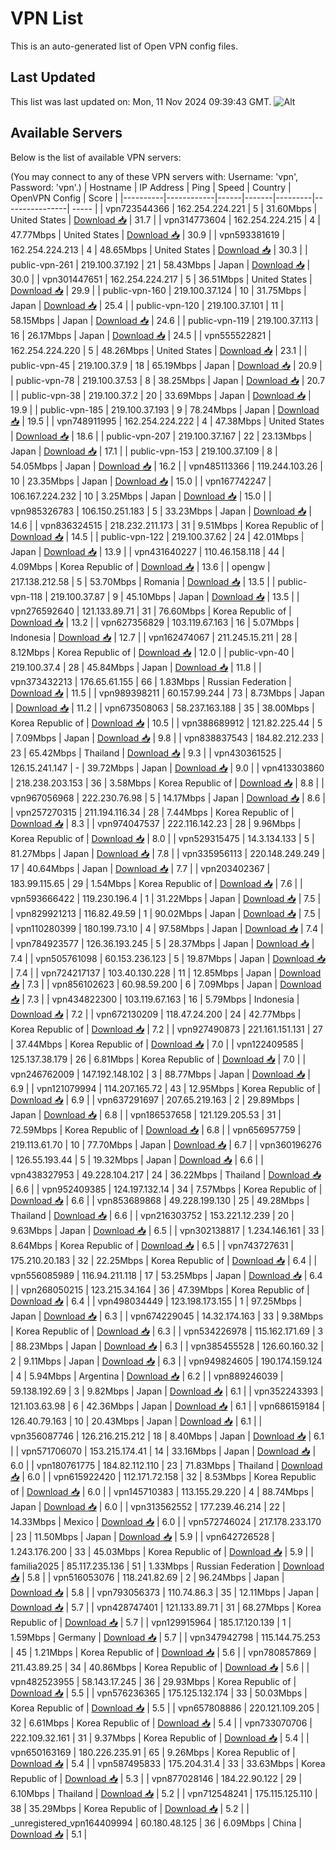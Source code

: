 # VPN List

This is an auto-generated list of Open VPN config files.

## Last Updated

This list was last updated on: Mon, 11 Nov 2024 09:39:43 GMT.
![Alt](https://repobeats.axiom.co/api/embed/186b98318ef1479477931607c1ad7d823f12451f.svg "Repobeats analytics image")

## Available Servers

Below is the list of available VPN servers:

(You may connect to any of these VPN servers with: Username: 'vpn', Password: 'vpn'.)
| Hostname | IP Address | Ping | Speed | Country | OpenVPN Config | Score |
|----------|------------|------|-------|---------|----------------| ----- |
| vpn723544366 | 162.254.224.221 | 5 | 31.60Mbps | United States | [Download 📥](./configs/server_0_US.ovpn) | 31.7 |
| vpn314773604 | 162.254.224.215 | 4 | 47.77Mbps | United States | [Download 📥](./configs/server_1_US.ovpn) | 30.9 |
| vpn593381619 | 162.254.224.213 | 4 | 48.65Mbps | United States | [Download 📥](./configs/server_2_US.ovpn) | 30.3 |
| public-vpn-261 | 219.100.37.192 | 21 | 58.43Mbps | Japan | [Download 📥](./configs/server_3_JP.ovpn) | 30.0 |
| vpn301447651 | 162.254.224.217 | 5 | 36.51Mbps | United States | [Download 📥](./configs/server_4_US.ovpn) | 29.9 |
| public-vpn-160 | 219.100.37.124 | 10 | 31.75Mbps | Japan | [Download 📥](./configs/server_5_JP.ovpn) | 25.4 |
| public-vpn-120 | 219.100.37.101 | 11 | 58.15Mbps | Japan | [Download 📥](./configs/server_6_JP.ovpn) | 24.6 |
| public-vpn-119 | 219.100.37.113 | 16 | 26.17Mbps | Japan | [Download 📥](./configs/server_7_JP.ovpn) | 24.5 |
| vpn555522821 | 162.254.224.220 | 5 | 48.26Mbps | United States | [Download 📥](./configs/server_8_US.ovpn) | 23.1 |
| public-vpn-45 | 219.100.37.9 | 18 | 65.19Mbps | Japan | [Download 📥](./configs/server_9_JP.ovpn) | 20.9 |
| public-vpn-78 | 219.100.37.53 | 8 | 38.25Mbps | Japan | [Download 📥](./configs/server_10_JP.ovpn) | 20.7 |
| public-vpn-38 | 219.100.37.2 | 20 | 33.69Mbps | Japan | [Download 📥](./configs/server_11_JP.ovpn) | 19.9 |
| public-vpn-185 | 219.100.37.193 | 9 | 78.24Mbps | Japan | [Download 📥](./configs/server_12_JP.ovpn) | 19.5 |
| vpn748911995 | 162.254.224.222 | 4 | 47.38Mbps | United States | [Download 📥](./configs/server_13_US.ovpn) | 18.6 |
| public-vpn-207 | 219.100.37.167 | 22 | 23.13Mbps | Japan | [Download 📥](./configs/server_14_JP.ovpn) | 17.1 |
| public-vpn-153 | 219.100.37.109 | 8 | 54.05Mbps | Japan | [Download 📥](./configs/server_15_JP.ovpn) | 16.2 |
| vpn485113366 | 119.244.103.26 | 10 | 23.35Mbps | Japan | [Download 📥](./configs/server_16_JP.ovpn) | 15.0 |
| vpn167742247 | 106.167.224.232 | 10 | 3.25Mbps | Japan | [Download 📥](./configs/server_17_JP.ovpn) | 15.0 |
| vpn985326783 | 106.150.251.183 | 5 | 33.23Mbps | Japan | [Download 📥](./configs/server_18_JP.ovpn) | 14.6 |
| vpn836324515 | 218.232.211.173 | 31 | 9.51Mbps | Korea Republic of | [Download 📥](./configs/server_19_KR.ovpn) | 14.5 |
| public-vpn-122 | 219.100.37.62 | 24 | 42.01Mbps | Japan | [Download 📥](./configs/server_20_JP.ovpn) | 13.9 |
| vpn431640227 | 110.46.158.118 | 44 | 4.09Mbps | Korea Republic of | [Download 📥](./configs/server_21_KR.ovpn) | 13.6 |
| opengw | 217.138.212.58 | 5 | 53.70Mbps | Romania | [Download 📥](./configs/server_22_RO.ovpn) | 13.5 |
| public-vpn-118 | 219.100.37.87 | 9 | 45.10Mbps | Japan | [Download 📥](./configs/server_23_JP.ovpn) | 13.5 |
| vpn276592640 | 121.133.89.71 | 31 | 76.60Mbps | Korea Republic of | [Download 📥](./configs/server_24_KR.ovpn) | 13.2 |
| vpn627356829 | 103.119.67.163 | 16 | 5.07Mbps | Indonesia | [Download 📥](./configs/server_25_ID.ovpn) | 12.7 |
| vpn162474067 | 211.245.15.211 | 28 | 8.12Mbps | Korea Republic of | [Download 📥](./configs/server_26_KR.ovpn) | 12.0 |
| public-vpn-40 | 219.100.37.4 | 28 | 45.84Mbps | Japan | [Download 📥](./configs/server_27_JP.ovpn) | 11.8 |
| vpn373432213 | 176.65.61.155 | 66 | 1.83Mbps | Russian Federation | [Download 📥](./configs/server_28_RU.ovpn) | 11.5 |
| vpn989398211 | 60.157.99.244 | 73 | 8.73Mbps | Japan | [Download 📥](./configs/server_29_JP.ovpn) | 11.2 |
| vpn673508063 | 58.237.163.188 | 35 | 38.00Mbps | Korea Republic of | [Download 📥](./configs/server_30_KR.ovpn) | 10.5 |
| vpn388689912 | 121.82.225.44 | 5 | 7.09Mbps | Japan | [Download 📥](./configs/server_31_JP.ovpn) | 9.8 |
| vpn838837543 | 184.82.212.233 | 23 | 65.42Mbps | Thailand | [Download 📥](./configs/server_32_TH.ovpn) | 9.3 |
| vpn430361525 | 126.15.241.147 | - | 39.72Mbps | Japan | [Download 📥](./configs/server_33_JP.ovpn) | 9.0 |
| vpn413303860 | 218.238.203.153 | 36 | 3.58Mbps | Korea Republic of | [Download 📥](./configs/server_34_KR.ovpn) | 8.8 |
| vpn967056968 | 222.230.76.98 | 5 | 14.17Mbps | Japan | [Download 📥](./configs/server_35_JP.ovpn) | 8.6 |
| vpn257270315 | 211.194.116.34 | 28 | 7.44Mbps | Korea Republic of | [Download 📥](./configs/server_36_KR.ovpn) | 8.3 |
| vpn974047537 | 222.116.142.23 | 28 | 9.96Mbps | Korea Republic of | [Download 📥](./configs/server_37_KR.ovpn) | 8.0 |
| vpn529315475 | 14.3.134.133 | 5 | 81.27Mbps | Japan | [Download 📥](./configs/server_38_JP.ovpn) | 7.8 |
| vpn335956113 | 220.148.249.249 | 17 | 40.64Mbps | Japan | [Download 📥](./configs/server_39_JP.ovpn) | 7.7 |
| vpn203402367 | 183.99.115.65 | 29 | 1.54Mbps | Korea Republic of | [Download 📥](./configs/server_40_KR.ovpn) | 7.6 |
| vpn593666422 | 119.230.196.4 | 1 | 31.22Mbps | Japan | [Download 📥](./configs/server_41_JP.ovpn) | 7.5 |
| vpn829921213 | 116.82.49.59 | 1 | 90.02Mbps | Japan | [Download 📥](./configs/server_42_JP.ovpn) | 7.5 |
| vpn110280399 | 180.199.73.10 | 4 | 97.58Mbps | Japan | [Download 📥](./configs/server_43_JP.ovpn) | 7.4 |
| vpn784923577 | 126.36.193.245 | 5 | 28.37Mbps | Japan | [Download 📥](./configs/server_44_JP.ovpn) | 7.4 |
| vpn505761098 | 60.153.236.123 | 5 | 19.87Mbps | Japan | [Download 📥](./configs/server_45_JP.ovpn) | 7.4 |
| vpn724217137 | 103.40.130.228 | 11 | 12.85Mbps | Japan | [Download 📥](./configs/server_46_JP.ovpn) | 7.3 |
| vpn856102623 | 60.98.59.200 | 6 | 7.09Mbps | Japan | [Download 📥](./configs/server_47_JP.ovpn) | 7.3 |
| vpn434822300 | 103.119.67.163 | 16 | 5.79Mbps | Indonesia | [Download 📥](./configs/server_48_ID.ovpn) | 7.2 |
| vpn672130209 | 118.47.24.200 | 24 | 42.77Mbps | Korea Republic of | [Download 📥](./configs/server_49_KR.ovpn) | 7.2 |
| vpn927490873 | 221.161.151.131 | 27 | 37.44Mbps | Korea Republic of | [Download 📥](./configs/server_50_KR.ovpn) | 7.0 |
| vpn122409585 | 125.137.38.179 | 26 | 6.81Mbps | Korea Republic of | [Download 📥](./configs/server_51_KR.ovpn) | 7.0 |
| vpn246762009 | 147.192.148.102 | 3 | 88.77Mbps | Japan | [Download 📥](./configs/server_52_JP.ovpn) | 6.9 |
| vpn121079994 | 114.207.165.72 | 43 | 12.95Mbps | Korea Republic of | [Download 📥](./configs/server_53_KR.ovpn) | 6.9 |
| vpn637291697 | 207.65.219.163 | 2 | 29.89Mbps | Japan | [Download 📥](./configs/server_54_JP.ovpn) | 6.8 |
| vpn186537658 | 121.129.205.53 | 31 | 72.59Mbps | Korea Republic of | [Download 📥](./configs/server_55_KR.ovpn) | 6.8 |
| vpn656957759 | 219.113.61.70 | 10 | 77.70Mbps | Japan | [Download 📥](./configs/server_56_JP.ovpn) | 6.7 |
| vpn360196276 | 126.55.193.44 | 5 | 19.32Mbps | Japan | [Download 📥](./configs/server_57_JP.ovpn) | 6.6 |
| vpn438327953 | 49.228.104.217 | 24 | 36.22Mbps | Thailand | [Download 📥](./configs/server_58_TH.ovpn) | 6.6 |
| vpn952409385 | 124.197.132.14 | 34 | 7.57Mbps | Korea Republic of | [Download 📥](./configs/server_59_KR.ovpn) | 6.6 |
| vpn853689868 | 49.228.199.130 | 25 | 49.28Mbps | Thailand | [Download 📥](./configs/server_60_TH.ovpn) | 6.6 |
| vpn216303752 | 153.221.12.239 | 20 | 9.63Mbps | Japan | [Download 📥](./configs/server_61_JP.ovpn) | 6.5 |
| vpn302138817 | 1.234.146.161 | 33 | 8.64Mbps | Korea Republic of | [Download 📥](./configs/server_62_KR.ovpn) | 6.5 |
| vpn743727631 | 175.210.20.183 | 32 | 22.25Mbps | Korea Republic of | [Download 📥](./configs/server_63_KR.ovpn) | 6.4 |
| vpn556085989 | 116.94.211.118 | 17 | 53.25Mbps | Japan | [Download 📥](./configs/server_64_JP.ovpn) | 6.4 |
| vpn268050215 | 123.215.34.164 | 36 | 47.39Mbps | Korea Republic of | [Download 📥](./configs/server_65_KR.ovpn) | 6.4 |
| vpn498034449 | 123.198.173.155 | 1 | 97.25Mbps | Japan | [Download 📥](./configs/server_66_JP.ovpn) | 6.3 |
| vpn674229045 | 14.32.174.163 | 33 | 9.38Mbps | Korea Republic of | [Download 📥](./configs/server_67_KR.ovpn) | 6.3 |
| vpn534226978 | 115.162.171.69 | 3 | 88.23Mbps | Japan | [Download 📥](./configs/server_68_JP.ovpn) | 6.3 |
| vpn385455528 | 126.60.160.32 | 2 | 9.11Mbps | Japan | [Download 📥](./configs/server_69_JP.ovpn) | 6.3 |
| vpn949824605 | 190.174.159.124 | 4 | 5.94Mbps | Argentina | [Download 📥](./configs/server_70_AR.ovpn) | 6.2 |
| vpn889246039 | 59.138.192.69 | 3 | 9.82Mbps | Japan | [Download 📥](./configs/server_71_JP.ovpn) | 6.1 |
| vpn352243393 | 121.103.63.98 | 6 | 42.36Mbps | Japan | [Download 📥](./configs/server_72_JP.ovpn) | 6.1 |
| vpn686159184 | 126.40.79.163 | 10 | 20.43Mbps | Japan | [Download 📥](./configs/server_73_JP.ovpn) | 6.1 |
| vpn356087746 | 126.216.215.212 | 18 | 8.40Mbps | Japan | [Download 📥](./configs/server_74_JP.ovpn) | 6.1 |
| vpn571706070 | 153.215.174.41 | 14 | 33.16Mbps | Japan | [Download 📥](./configs/server_75_JP.ovpn) | 6.0 |
| vpn180761775 | 184.82.112.110 | 23 | 71.83Mbps | Thailand | [Download 📥](./configs/server_76_TH.ovpn) | 6.0 |
| vpn615922420 | 112.171.72.158 | 32 | 8.53Mbps | Korea Republic of | [Download 📥](./configs/server_77_KR.ovpn) | 6.0 |
| vpn145710383 | 113.155.29.220 | 4 | 88.74Mbps | Japan | [Download 📥](./configs/server_78_JP.ovpn) | 6.0 |
| vpn313562552 | 177.239.46.214 | 22 | 14.33Mbps | Mexico | [Download 📥](./configs/server_79_MX.ovpn) | 6.0 |
| vpn572746024 | 217.178.233.170 | 23 | 11.50Mbps | Japan | [Download 📥](./configs/server_80_JP.ovpn) | 5.9 |
| vpn642726528 | 1.243.176.200 | 33 | 45.03Mbps | Korea Republic of | [Download 📥](./configs/server_81_KR.ovpn) | 5.9 |
| familia2025 | 85.117.235.136 | 51 | 1.33Mbps | Russian Federation | [Download 📥](./configs/server_82_RU.ovpn) | 5.8 |
| vpn516053076 | 118.241.82.69 | 2 | 96.24Mbps | Japan | [Download 📥](./configs/server_83_JP.ovpn) | 5.8 |
| vpn793056373 | 110.74.86.3 | 35 | 12.11Mbps | Japan | [Download 📥](./configs/server_84_JP.ovpn) | 5.7 |
| vpn428747401 | 121.133.89.71 | 31 | 68.27Mbps | Korea Republic of | [Download 📥](./configs/server_85_KR.ovpn) | 5.7 |
| vpn129915964 | 185.17.120.139 | 1 | 1.59Mbps | Germany | [Download 📥](./configs/server_86_DE.ovpn) | 5.7 |
| vpn347942798 | 115.144.75.253 | 45 | 1.21Mbps | Korea Republic of | [Download 📥](./configs/server_87_KR.ovpn) | 5.6 |
| vpn780857869 | 211.43.89.25 | 34 | 40.86Mbps | Korea Republic of | [Download 📥](./configs/server_88_KR.ovpn) | 5.6 |
| vpn482523955 | 58.143.17.245 | 36 | 29.93Mbps | Korea Republic of | [Download 📥](./configs/server_89_KR.ovpn) | 5.5 |
| vpn576236365 | 175.125.132.174 | 33 | 50.03Mbps | Korea Republic of | [Download 📥](./configs/server_90_KR.ovpn) | 5.5 |
| vpn657808886 | 220.121.109.205 | 32 | 6.61Mbps | Korea Republic of | [Download 📥](./configs/server_91_KR.ovpn) | 5.4 |
| vpn733070706 | 222.109.32.161 | 31 | 9.37Mbps | Korea Republic of | [Download 📥](./configs/server_92_KR.ovpn) | 5.4 |
| vpn650163169 | 180.226.235.91 | 65 | 9.26Mbps | Korea Republic of | [Download 📥](./configs/server_93_KR.ovpn) | 5.4 |
| vpn587495833 | 175.204.31.4 | 33 | 33.63Mbps | Korea Republic of | [Download 📥](./configs/server_94_KR.ovpn) | 5.3 |
| vpn877028146 | 184.22.90.122 | 29 | 6.10Mbps | Thailand | [Download 📥](./configs/server_95_TH.ovpn) | 5.2 |
| vpn712548241 | 175.115.125.110 | 38 | 35.29Mbps | Korea Republic of | [Download 📥](./configs/server_96_KR.ovpn) | 5.2 |
| _unregistered_vpn164409994 | 60.180.48.125 | 36 | 6.09Mbps | China | [Download 📥](./configs/server_97_CN.ovpn) | 5.1 |
